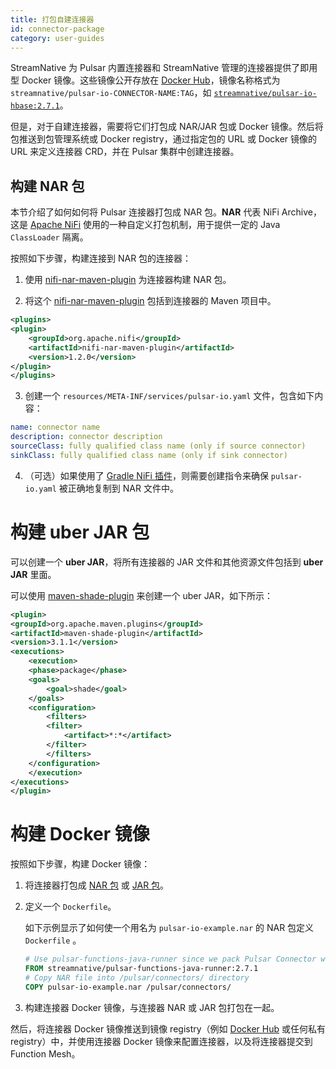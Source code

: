 ```yaml
---
title: 打包自建连接器
id: connector-package
category: user-guides
---
```


StreamNative 为 Pulsar 内置连接器和 StreamNative 管理的连接器提供了即用型 Docker 镜像。这些镜像公开存放在 [Docker Hub](https://hub.docker.com/)，镜像名称格式为 `streamnative/pulsar-io-CONNECTOR-NAME:TAG`，如 [`streamnative/pulsar-io-hbase:2.7.1`](https://hub.docker.com/r/streamnative/pulsar-io-hbase)。

但是，对于自建连接器，需要将它们打包成 NAR/JAR 包或 Docker 镜像。然后将包推送到包管理系统或 Docker registry，通过指定包的 URL 或 Docker 镜像的 URL 来定义连接器 CRD，并在 Pulsar 集群中创建连接器。

## 构建 NAR 包

本节介绍了如何如何将 Pulsar 连接器打包成 NAR 包。**NAR** 代表 NiFi Archive，这是 [Apache NiFi](https://nifi.apache.org/) 使用的一种自定义打包机制，用于提供一定的 Java `ClassLoader` 隔离。

按照如下步骤，构建连接到 NAR 包的连接器：

1. 使用 [nifi-nar-maven-plugin](https://mvnrepository.com/artifact/org.apache.nifi/nifi-nar-maven-plugin) 为连接器构建 NAR 包。

2. 将这个 [nifi-nar-maven-plugin](https://mvnrepository.com/artifact/org.apache.nifi/nifi-nar-maven-plugin) 包括到连接器的 Maven 项目中。

```xml
<plugins>
<plugin>
    <groupId>org.apache.nifi</groupId>
    <artifactId>nifi-nar-maven-plugin</artifactId>
    <version>1.2.0</version>
</plugin>
</plugins>
```

3. 创建一个 `resources/META-INF/services/pulsar-io.yaml` 文件，包含如下内容：

```yaml
name: connector name
description: connector description
sourceClass: fully qualified class name (only if source connector)
sinkClass: fully qualified class name (only if sink connector)
```

4. （可选）如果使用了 [Gradle NiFi 插件](https://github.com/sponiro/gradle-nar-plugin)，则需要创建指令来确保 `pulsar-io.yaml` 被正确地复制到 NAR 文件中。

# 构建 uber JAR 包 

可以创建一个 **uber JAR**，将所有连接器的 JAR 文件和其他资源文件包括到 **uber JAR** 里面。

可以使用 [maven-shade-plugin](https://maven.apache.org/plugins/maven-shade-plugin/examples/includes-excludes.html) 来创建一个 uber JAR，如下所示：

```xml
<plugin>
<groupId>org.apache.maven.plugins</groupId>
<artifactId>maven-shade-plugin</artifactId>
<version>3.1.1</version>
<executions>
    <execution>
    <phase>package</phase>
    <goals>
        <goal>shade</goal>
    </goals>
    <configuration>
        <filters>
        <filter>
            <artifact>*:*</artifact>
        </filter>
        </filters>
    </configuration>
    </execution>
</executions>
</plugin>
```

# 构建 Docker 镜像

按照如下步骤，构建 Docker 镜像：

1. 将连接器打包成 [NAR 包](#构建-nar-包) 或 [JAR 包](#构建-uber-jar-包 )。

2. 定义一个 `Dockerfile`。

    如下示例显示了如何使一个用名为 `pulsar-io-example.nar` 的 NAR 包定义  `Dockerfile` 。

    ```dockerfile
    # Use pulsar-functions-java-runner since we pack Pulsar Connector written in Java
    FROM streamnative/pulsar-functions-java-runner:2.7.1
    # Copy NAR file into /pulsar/connectors/ directory  
    COPY pulsar-io-example.nar /pulsar/connectors/
    ```

3. 构建连接器 Docker 镜像，与连接器 NAR 或 JAR 包打包在一起。

然后，将连接器 Docker 镜像推送到镜像 registry（例如 [Docker Hub](https://hub.docker.com/) 或任何私有 registry）中，并使用连接器 Docker 镜像来配置连接器，以及将连接器提交到 Function Mesh。
